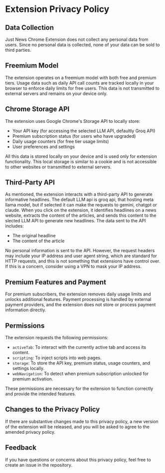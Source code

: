 # Extension Privacy Policy

## Data Collection
Just News Chrome Extension does not collect any personal data from users. Since no personal data is collected, none of your data can be sold to third parties.

## Freemium Model
The extension operates on a freemium model with both free and premium tiers. Usage data such as daily API call counts are tracked locally in your browser to enforce daily limits for free users. This data is not transmitted to external servers and remains on your device only.

## Chrome Storage API
The extension uses Google Chrome's Storage API to locally store:
- Your API key (for accessing the selected LLM API, defaultly Groq API)
- Premium subscription status (for users who have upgraded)
- Daily usage counters (for free tier usage limits)
- User preferences and settings

All this data is stored locally on your device and is used only for extension functionality. This local storage is similar to a cookie and is not accessible to other websites or transmitted to external servers.

## Third-Party API
As mentioned, the extension interacts with a third-party API to generate informative headlines. The default LLM api is groq api, that hosting meta llama model, but if selected it can make the requests to gemini, chatgpt or claude. When you click on the extension, it identifies headlines on a news website, extracts the content of the articles, and sends this content to the slected LLM API to generate new headlines. The data sent to the API includes:
- The original headline
- The content of the article

No personal information is sent to the API. However, the request headers may include your IP address and user agent string, which are standard for HTTP requests, and this is not something that extensions have control over. If this is a concern, consider using a VPN to mask your IP address.

## Premium Features and Payment
For premium subscribers, the extension removes daily usage limits and unlocks additional features. Payment processing is handled by external payment providers, and the extension does not store or process payment information directly.

## Permissions
The extension requests the following permissions:
- `activeTab`: To interact with the currently active tab and access its content.
- `scripting`: To inject scripts into web pages.
- `storage`: To store the API key, premium status, usage counters, and settings locally.
- `webNavigation`: To detect when premium subscription unlocked for premium activation.

These permissions are necessary for the extension to function correctly and provide the intended features.

## Changes to the Privacy Policy
If there are substantive changes made to this privacy policy, a new version of the extension will be released, and you will be asked to agree to the amended privacy policy.

## Feedback
If you have questions or concerns about this privacy policy, feel free to create an issue in the repository.